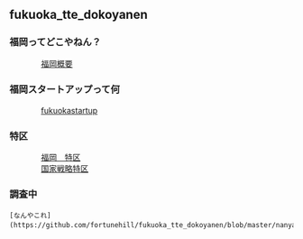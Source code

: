 
## fukuoka_tte_dokoyanen

###  福岡ってどこやねん？

　　　　[福岡概要](https://github.com/fortunehill/fukuoka_tte_dokoyanen/blob/master/outlines.md)

### 福岡スタートアップって何

　　　　[fukuokastartup](https://github.com/fortunehill/fukuoka_tte_dokoyanen/blob/master/fukuokastartup.md)

### 特区

　　　　[福岡　特区](https://github.com/fortunehill/fukuoka_tte_dokoyanen/blob/master/tokku.md)  
　　　　[国家戦略特区](http://www.kantei.go.jp/jp/headline/kokkasenryaku_tokku2013.html)


### 調査中
    [なんやこれ](https://github.com/fortunehill/fukuoka_tte_dokoyanen/blob/master/nanya.md)　　　　
